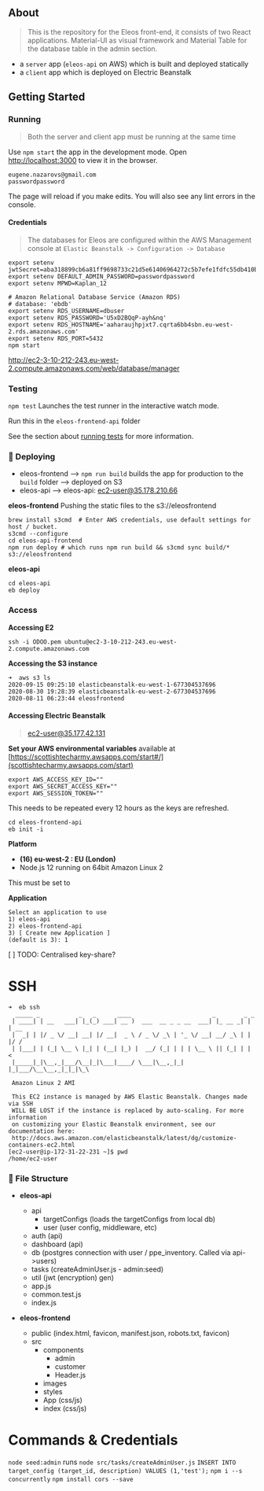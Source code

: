 ## About

> This is the repository for the Eleos front-end, it consists of two React applications. Material-UI as visual framework and Material Table for the database table in the admin section.

* a `server` app (`eleos-api` on AWS) which is built and deployed statically
* a `client` app which is deployed on Electric Beanstalk

## Getting Started

### Running

> Both the server and client app must be running at the same time

Use `npm start` the app in the development mode. Open [http://localhost:3000](http://localhost:3000) to view it in the browser.

```
eugene.nazarovs@gmail.com
passwordpassword
```

The page will reload if you make edits. You will also see any lint errors in the console.

#### Credentials

> The databases for Eleos are configured within the AWS Management console at `Elastic Beanstalk -> Configuration -> Database`
```
export setenv jwtSecret=aba318899cb6a81ff9698733c21d5e61406964272c5b7efe1fdfc55db410bf35
export setenv DEFAULT_ADMIN_PASSWORD=passwordpassword
export setenv MPWD=Kaplan_12

# Amazon Relational Database Service (Amazon RDS)
# database: 'ebdb'
export setenv RDS_USERNAME=dbuser
export setenv RDS_PASSWORD='U5xD2BQqP-ayh&nq'
export setenv RDS_HOSTNAME='aaharaujhpjxt7.cqrta6bb4sbn.eu-west-2.rds.amazonaws.com'
export setenv RDS_PORT=5432
npm start
```

http://ec2-3-10-212-243.eu-west-2.compute.amazonaws.com/web/database/manager

### Testing

`npm test` Launches the test runner in the interactive watch mode.<br /> 

Run this in the `eleos-frontend-api` folder

See the section about [running tests](https://facebook.github.io/create-react-app/docs/running-tests) for more information.

### 🚀 Deploying
- eleos-frontend --> `npm run build` builds the app for production to the `build` folder --> deployed on S3
- eleos-api --> eleos-api: ec2-user@35.178.210.66

**eleos-frontend**
Pushing the static files to the s3://eleosfrontend
```
brew install s3cmd  # Enter AWS credentials, use default settings for host / bucket.
s3cmd --configure
cd eleos-api-frontend
npm run deploy # which runs npm run build && s3cmd sync build/* s3://eleosfrontend
```

**eleos-api**
```
cd eleos-api
eb deploy
```

### Access

**Accessing E2**

```
ssh -i ODOO.pem ubuntu@ec2-3-10-212-243.eu-west-2.compute.amazonaws.com
```

**Accessing the S3 instance**
```
➜  aws s3 ls
2020-09-15 09:25:10 elasticbeanstalk-eu-west-1-677304537696
2020-08-30 19:28:39 elasticbeanstalk-eu-west-2-677304537696
2020-08-11 06:23:44 eleosfrontend
```

#### Accessing Electric Beanstalk
> ec2-user@35.177.42.131

**Set your AWS environmental variables** available at [https://scottishtecharmy.awsapps.com/start#/](scottishtecharmy.awsapps.com/start)
```
export AWS_ACCESS_KEY_ID=""
export AWS_SECRET_ACCESS_KEY=""
export AWS_SESSION_TOKEN=""
```

This needs to be repeated every 12 hours as the keys are refreshed. 

```
cd eleos-frontend-api
eb init -i
```

**Platform**
- **(16) eu-west-2 : EU (London)**
- Node.js 12 running on 64bit Amazon Linux 2


This must be set to 

**Application**
```
Select an application to use
1) eleos-api
2) eleos-frontend-api
3) [ Create new Application ]
(default is 3): 1
```

[ ] TODO: Centralised key-share? 
# SSH

```
➜  eb ssh
  _____ _           _   _      ____                       _        _ _
 | ____| | __   ___| |_(_) ___| __ )  ___  __ _ _ __  ___| |_ __ _| | | __
 |  _| | |/ _ \/ __| __| |/ __|  _ \ / _ \/ _\ | '_ \/ __| __/ _\ | | |/ /
 | |___| | (_| \__ \ |_| | (__| |_) |  __/ (_| | | | \__ \ || (_| | |   <
 |_____|_|\__,_|___/\__|_|\___|____/ \___|\__,_|_| |_|___/\__\__,_|_|_|\_\

 Amazon Linux 2 AMI

 This EC2 instance is managed by AWS Elastic Beanstalk. Changes made via SSH
 WILL BE LOST if the instance is replaced by auto-scaling. For more information
 on customizing your Elastic Beanstalk environment, see our documentation here:
 http://docs.aws.amazon.com/elasticbeanstalk/latest/dg/customize-containers-ec2.html
[ec2-user@ip-172-31-22-231 ~]$ pwd
/home/ec2-user
```
### :open_file_folder: File Structure

- **eleos-api**
    - api
        - targetConfigs (loads the targetConfigs from local db)
        - user (user config, middleware, etc)
    - auth (api)
    - dashboard (api)
    - db (postgres connection with user / ppe_inventory. Called via api->users)
    - tasks (createAdminUser.js - admin:seed)
    - util (jwt (encryption) gen)
    - app.js
    - common.test.js
    - index.js

- **eleos-frontend**
    - public (index.html, favicon, manifest.json, robots.txt, favicon)
    - src 
        - components
            - admin
            - customer
            - Header.js
        - images
        - styles
        - App (css/js)
        - index (css/js)


# Commands & Credentials

`node seed:admin` runs `node src/tasks/createAdminUser.js`
`INSERT INTO target_config (target_id, description) VALUES (1,'test');`
`npm i --s concurrently`
`npm install cors --save`

